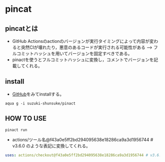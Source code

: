 # pincat

## pincatとは

- GitHub Actionsのactionのバージョンが実行タイミングによって内容が変わると突然CIが壊れたり，悪意のあるコードが実行される可能性がある --> フルコミットハッシュを用いてバージョンを固定すべきである。
- pinactを使うとフルコミットハッシュに変換し，コメントでバージョンを記載してくれる。

## install

- [GitHub](https://github.com/suzuki-shunsuke/pinact#install)をみてinstallする。

```shell
aqua g -i suzuki-shunsuke/pinact
```

## HOW TO USE

```shell
pinact run
```

- actions/ツール名@f43a0e5ff2bd294095638e18286ca9a3d1956744 # v3.6.0 のような表記に変換してくれる。

```yaml
uses: actions/checkout@f43a0e5ff2bd294095638e18286ca9a3d1956744 # v3.6.0
```
